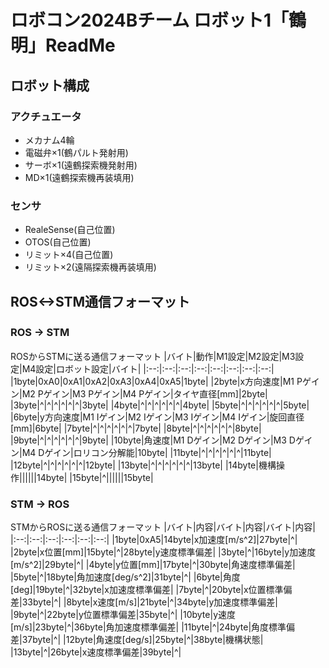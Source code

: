 # ロボコン2024Bチーム ロボット1「鶴明」ReadMe
## ロボット構成
### アクチュエータ
* メカナム4輪
* 電磁弁×1(鶴パルト発射用)
* サーボ×1(遠鶴探索機発射用)
* MD×1(遠鶴探索機再装填用)
### センサ
* RealeSense(自己位置)
* OTOS(自己位置)
* リミット×4(自己位置)
* リミット×2(遠隔探索機再装填用)
## ROS<->STM通信フォーマット
### ROS -> STM　　
ROSからSTMに送る通信フォーマット
|バイト|動作|M1設定|M2設定|M3設定|M4設定|ロボット設定|バイト|
|:--:|:--:|:--:|:--:|:--:|:--:|:--:|:--:|
|1byte|0xA0|0xA1|0xA2|0xA3|0xA4|0xA5|1byte|
|2byte|x方向速度|M1 Pゲイン|M2 Pゲイン|M3 Pゲイン|M4 Pゲイン|タイヤ直径[mm]|2byte|
|3byte|^|^|^|^|^|^|3byte|
|4byte|^|^|^|^|^|^|4byte|
|5byte|^|^|^|^|^|^|5byte|
|6byte|y方向速度|M1 Iゲイン|M2 Iゲイン|M3 Iゲイン|M4 Iゲイン|旋回直径[mm]|6byte|
|7byte|^|^|^|^|^|^|7byte|
|8byte|^|^|^|^|^|^|8byte|
|9byte|^|^|^|^|^|^|9byte|
|10byte|角速度|M1 Dゲイン|M2 Dゲイン|M3 Dゲイン|M4 Dゲイン|ロリコン分解能|10byte|
|11byte|^|^|^|^|^|^|11byte|
|12byte|^|^|^|^|^|^|12byte|
|13byte|^|^|^|^|^|^|13byte|
|14byte|機構操作||||||14byte|
|15byte|^||||||15byte|

### STM -> ROS
STMからROSに送る通信フォーマット
|バイト|内容|バイト|内容|バイト|内容|
|:--:|:--:|:--:|:--:|:--:|:--:|
|1byte|0xA5|14byte|x加速度[m/s^2]|27byte|^|
|2byte|x位置[mm]|15byte|^|28byte|y速度標準偏差|
|3byte|^|16byte|y加速度[m/s^2]|29byte|^|
|4byte|y位置[mm]|17byte|^|30byte|角速度標準偏差|
|5byte|^|18byte|角加速度[deg/s^2]|31byte|^|
|6byte|角度[deg]|19byte|^|32byte|x加速度標準偏差|
|7byte|^|20byte|x位置標準偏差|33byte|^|
|8byte|x速度[m/s]|21byte|^|34byte|y加速度標準偏差|
|9byte|^|22byte|y位置標準偏差|35byte|^|
|10byte|y速度[m/s]|23byte|^|36byte|角加速度標準偏差|
|11byte|^|24byte|角度標準偏差|37byte|^|
|12byte|角速度[deg/s]|25byte|^|38byte|機構状態|
|13byte|^|26byte|x速度標準偏差|39byte|^|
